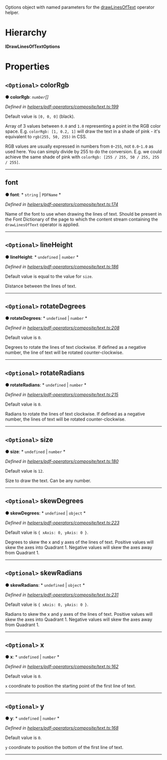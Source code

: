 

Options object with named parameters for the [drawLinesOfText](../modules/_helpers_pdf_operators_composite_text_.md#drawlinesoftext) operator helper.

# Hierarchy

**IDrawLinesOfTextOptions**

# Properties

<a id="colorrgb"></a>

## `<Optional>` colorRgb

**● colorRgb**: *`number`[]*

*Defined in [helpers/pdf-operators/composite/text.ts:199](https://github.com/Hopding/pdf-lib/blob/21a2bec/src/helpers/pdf-operators/composite/text.ts#L199)*

Default value is `[0, 0, 0]` (black).

Array of 3 values between `0.0` and `1.0` representing a point in the RGB color space. E.g. `colorRgb: [1, 0.2, 1]` will draw the text in a shade of pink - it's equivalent to `rgb(255, 50, 255)` in CSS.

RGB values are usually expressed in numbers from `0`-`255`, not `0.0`-`1.0` as used here. You can simply divide by 255 to do the conversion. E.g. we could achieve the same shade of pink with `colorRgb: [255 / 255, 50 / 255, 255 / 255]`.

___
<a id="font"></a>

##  font

**● font**: * `string` &#124; `PDFName`
*

*Defined in [helpers/pdf-operators/composite/text.ts:174](https://github.com/Hopding/pdf-lib/blob/21a2bec/src/helpers/pdf-operators/composite/text.ts#L174)*

Name of the font to use when drawing the lines of text. Should be present in the Font Dictionary of the page to which the content stream containing the `drawLinesOfText` operator is applied.

___
<a id="lineheight"></a>

## `<Optional>` lineHeight

**● lineHeight**: * `undefined` &#124; `number`
*

*Defined in [helpers/pdf-operators/composite/text.ts:186](https://github.com/Hopding/pdf-lib/blob/21a2bec/src/helpers/pdf-operators/composite/text.ts#L186)*

Default value is equal to the value for `size`.

Distance between the lines of text.

___
<a id="rotatedegrees"></a>

## `<Optional>` rotateDegrees

**● rotateDegrees**: * `undefined` &#124; `number`
*

*Defined in [helpers/pdf-operators/composite/text.ts:208](https://github.com/Hopding/pdf-lib/blob/21a2bec/src/helpers/pdf-operators/composite/text.ts#L208)*

Default value is `0`.

Degrees to rotate the lines of text clockwise. If defined as a negative number, the line of text will be rotated counter-clockwise.

___
<a id="rotateradians"></a>

## `<Optional>` rotateRadians

**● rotateRadians**: * `undefined` &#124; `number`
*

*Defined in [helpers/pdf-operators/composite/text.ts:215](https://github.com/Hopding/pdf-lib/blob/21a2bec/src/helpers/pdf-operators/composite/text.ts#L215)*

Default value is `0`.

Radians to rotate the lines of text clockwise. If defined as a negative number, the lines of text will be rotated counter-clockwise.

___
<a id="size"></a>

## `<Optional>` size

**● size**: * `undefined` &#124; `number`
*

*Defined in [helpers/pdf-operators/composite/text.ts:180](https://github.com/Hopding/pdf-lib/blob/21a2bec/src/helpers/pdf-operators/composite/text.ts#L180)*

Default value is `12`.

Size to draw the text. Can be any number.

___
<a id="skewdegrees"></a>

## `<Optional>` skewDegrees

**● skewDegrees**: * `undefined` &#124; `object`
*

*Defined in [helpers/pdf-operators/composite/text.ts:223](https://github.com/Hopding/pdf-lib/blob/21a2bec/src/helpers/pdf-operators/composite/text.ts#L223)*

Default value is `{ xAxis: 0, yAxis: 0 }`.

Degrees to skew the x and y axes of the lines of text. Positive values will skew the axes into Quadrant 1. Negative values will skew the axes away from Quadrant 1.

___
<a id="skewradians"></a>

## `<Optional>` skewRadians

**● skewRadians**: * `undefined` &#124; `object`
*

*Defined in [helpers/pdf-operators/composite/text.ts:231](https://github.com/Hopding/pdf-lib/blob/21a2bec/src/helpers/pdf-operators/composite/text.ts#L231)*

Default value is `{ xAxis: 0, yAxis: 0 }`.

Radians to skew the x and y axes of the lines of text. Positive values will skew the axes into Quadrant 1. Negative values will skew the axes away from Quadrant 1.

___
<a id="x"></a>

## `<Optional>` x

**● x**: * `undefined` &#124; `number`
*

*Defined in [helpers/pdf-operators/composite/text.ts:162](https://github.com/Hopding/pdf-lib/blob/21a2bec/src/helpers/pdf-operators/composite/text.ts#L162)*

Default value is `0`.

`x` coordinate to position the starting point of the first line of text.

___
<a id="y"></a>

## `<Optional>` y

**● y**: * `undefined` &#124; `number`
*

*Defined in [helpers/pdf-operators/composite/text.ts:168](https://github.com/Hopding/pdf-lib/blob/21a2bec/src/helpers/pdf-operators/composite/text.ts#L168)*

Default value is `0`.

`y` coordinate to position the bottom of the first line of text.

___

